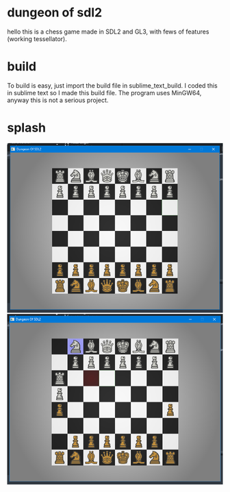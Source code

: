 # dungeon of sdl2

hello this is a chess game made in SDL2 and GL3, with fews of features (working tessellator).

# build

To build is easy, just import the build file in sublime_text_build.
I coded this in sublime text so I made this build file.
The program uses MinGW64, anyway this is not a serious project.

# splash

![Alt text](/splash/splash_gameplay_1.png?raw=true)
![Alt text](/splash/splash_gameplay_2.png?raw=true)

